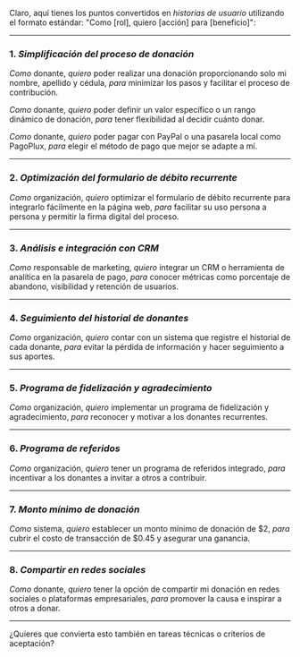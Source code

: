 Claro, aquí tienes los puntos convertidos en *historias de usuario* utilizando el formato estándar: "Como \[rol], quiero \[acción] para \[beneficio]":

---

### 1. *Simplificación del proceso de donación*

*Como* donante,
*quiero* poder realizar una donación proporcionando solo mi nombre, apellido y cédula,
*para* minimizar los pasos y facilitar el proceso de contribución.

*Como* donante,
*quiero* poder definir un valor específico o un rango dinámico de donación,
*para* tener flexibilidad al decidir cuánto donar.

*Como* donante,
*quiero* poder pagar con PayPal o una pasarela local como PagoPlux,
*para* elegir el método de pago que mejor se adapte a mí.

---

### 2. *Optimización del formulario de débito recurrente*

*Como* organización,
*quiero* optimizar el formulario de débito recurrente para integrarlo fácilmente en la página web,
*para* facilitar su uso persona a persona y permitir la firma digital del proceso.

---

### 3. *Análisis e integración con CRM*

*Como* responsable de marketing,
*quiero* integrar un CRM o herramienta de analítica en la pasarela de pago,
*para* conocer métricas como porcentaje de abandono, visibilidad y retención de usuarios.

---

### 4. *Seguimiento del historial de donantes*

*Como* organización,
*quiero* contar con un sistema que registre el historial de cada donante,
*para* evitar la pérdida de información y hacer seguimiento a sus aportes.

---

### 5. *Programa de fidelización y agradecimiento*

*Como* organización,
*quiero* implementar un programa de fidelización y agradecimiento,
*para* reconocer y motivar a los donantes recurrentes.

---

### 6. *Programa de referidos*

*Como* organización,
*quiero* tener un programa de referidos integrado,
*para* incentivar a los donantes a invitar a otros a contribuir.

---

### 7. *Monto mínimo de donación*

*Como* sistema,
*quiero* establecer un monto mínimo de donación de \$2,
*para* cubrir el costo de transacción de \$0.45 y asegurar una ganancia.

---

### 8. *Compartir en redes sociales*

*Como* donante,
*quiero* tener la opción de compartir mi donación en redes sociales o plataformas empresariales,
*para* promover la causa e inspirar a otros a donar.

---

¿Quieres que convierta esto también en tareas técnicas o criterios de aceptación?